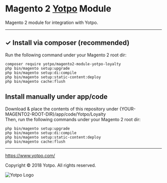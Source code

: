 # Magento 2 [Yotpo](https://www.yotpo.com/) Module

Magento 2 module for integration with Yotpo.

---

## ✓ Install via composer (recommended)
Run the following command under your Magento 2 root dir:

```
composer require yotpo/magento2-module-yotpo-loyalty
php bin/magento setup:upgrade
php bin/magento setup:di:compile
php bin/magento setup:static-content:deploy
php bin/magento cache:flush
```

## Install manually under app/code
Download & place the contents of this repository under {YOUR-MAGENTO2-ROOT-DIR}/app/code/Yotpo/Loyalty  
Then, run the following commands under your Magento 2 root dir:
```
php bin/magento setup:upgrade
php bin/magento setup:di:compile
php bin/magento setup:static-content:deploy
php bin/magento cache:flush
```

---

https://www.yotpo.com/

Copyright © 2018 Yotpo. All rights reserved.  

![Yotpo Logo](https://yap.yotpo.com/assets/images/logo_login.png)
